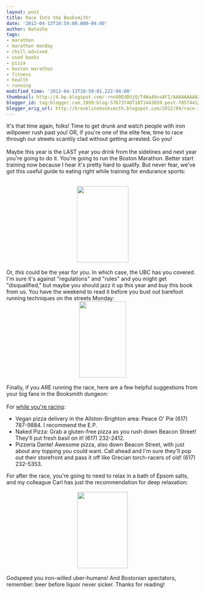 ```yaml
---
layout: post
title: Race Into the Booksmith!
date: '2012-04-13T10:59:00.000-04:00'
author: Natasha
tags:
- marathon
- marathon monday
- chill-advised
- used books
- pizza
- boston marathon
- fitness
- health
- running
modified_time: '2012-04-13T10:59:01.222-04:00'
thumbnail: http://4.bp.blogspot.com/-rnnX0EdDUjQ/T4Wa49vsAFI/AAAAAAAAAZU/Yzuv01XFE9A/s72-c/nutrition.jpg
blogger_id: tag:blogger.com,1999:blog-5767374071871443859.post-785744126835795649
blogger_orig_url: http://brooklinebooksmith.blogspot.com/2012/04/race-into-booksmith.html
---
```


It's that time again, folks! Time to get drunk and watch people with iron willpower rush past you! OR, if you're one of the elite few, time to race through our streets scantily clad without getting arrested. Go you!<br /><br />Maybe this year is the LAST year you drink from the sidelines and next year you're going to do it. You're going to run the Boston Marathon. Better start training now because I hear it's pretty hard to qualify. But never fear, we've got this useful guide to eating right while training for endurance sports:<br /><br /><div class="separator" style="clear: both; text-align: center;"><a href="http://4.bp.blogspot.com/-rnnX0EdDUjQ/T4Wa49vsAFI/AAAAAAAAAZU/Yzuv01XFE9A/s1600/nutrition.jpg" imageanchor="1" style="margin-left: 1em; margin-right: 1em;"><img border="0" height="200" src="http://4.bp.blogspot.com/-rnnX0EdDUjQ/T4Wa49vsAFI/AAAAAAAAAZU/Yzuv01XFE9A/s200/nutrition.jpg" width="135" /></a></div><br />Or, <i>this </i>could be the year for <i>you</i>. In which case, the UBC has you covered. I'm sure it's against "regulations" and "rules" and you might get "disqualified," but maybe you should jazz it up this year and buy this book from us. You have the weekend to read it before you bust out barefoot running techniques on the streets Monday:<br /><div class="separator" style="clear: both; text-align: center;"><a href="http://1.bp.blogspot.com/-P5iBfYQllrU/T4Wa9mUb5RI/AAAAAAAAAZk/XFDS-D8YHhQ/s1600/barefoot.jpg" imageanchor="1" style="margin-left: 1em; margin-right: 1em;"><img border="0" height="200" src="http://1.bp.blogspot.com/-P5iBfYQllrU/T4Wa9mUb5RI/AAAAAAAAAZk/XFDS-D8YHhQ/s200/barefoot.jpg" width="123" /></a></div><br />Finally, if you ARE running the race, here are a few helpful suggestions from your big fans in the Booksmith dungeon:<br /><br />For <a href="http://www.wired.com/wired/archive/15.01/ultraman.html">while you're racing</a>:<br /><ul><li>Vegan pizza delivery in the Allston-Brighton area: Peace O' Pie (617) 787-9884.&nbsp;I recommend the E.P.</li><li>Naked Pizza: Grab a gluten-free pizza as you rush down Beacon Street! They'll put fresh basil on it! (617) 232-2412.</li><li>Pizzeria Dante! Awesome pizza, also down Beacon Street, with just about any topping you could want. Call ahead and I'm sure they'll pop out their storefront and pass it off like Grecian torch-racers of old! (617) 232-5353.</li></ul>For after the race, you're going to need to relax in a bath of Epsom salts, and my colleague Carl has just the recommendation for deep relaxation:<br /><br /><div class="separator" style="clear: both; text-align: center;"><a href="http://4.bp.blogspot.com/-hxOWnYzXfTI/T4Wa7BP4tEI/AAAAAAAAAZc/vh4_PnH4VAY/s1600/opium.jpg" imageanchor="1" style="margin-left: 1em; margin-right: 1em;"><img border="0" height="200" src="http://4.bp.blogspot.com/-hxOWnYzXfTI/T4Wa7BP4tEI/AAAAAAAAAZc/vh4_PnH4VAY/s200/opium.jpg" width="132" /></a></div><div class="separator" style="clear: both; text-align: center;"><br /></div>Godspeed you iron-willed uber-humans! And Bostonian spectators, remember: beer before liquor never sicker. Thanks for reading!